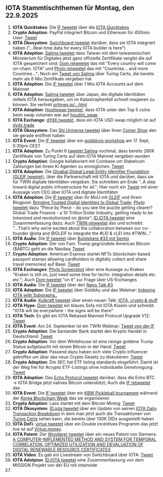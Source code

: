 ## IOTA Stammtischthemen für Montag, den 22.9.2025

1. **IOTA Quicktakes**: Die [IF tweetet](https://x.com/iota/status/1967876114447048769) über die [IOTA Quicktakes](https://www.youtube.com/watch?v=FqbYOGzhcAA)
2. **Crypto Adoption**: PayPal integriert Bitcoin und Ethereum für 450mio User: [Tweet](https://x.com/BTC_Archive/status/1967577501212803162)
3. **IOTA Ökosystem**: [Swichboard tweetet](https://x.com/switchboardxyz/status/1967577950058119645) darüber, dass sie IOTA integriert haben ("...Real-time data for every IOTA builder is here")
4. **IOTA Adoption**: [Salima tweetet](https://x.com/Salimasbegum/status/1967660786081468621) dass Taiwan mit dem taiwanesischen Ministerium für Digitales jetzt ganz offizielle Zertifikate vergibt die auf IOTA gespeichert sind; [Dom retweetet](https://x.com/DomSchiener/status/1967835469456241031) das mit "Every country will come on-chain. IOTA" und [Phylo retweetet](https://x.com/PhyloIota/status/1967747560577306811) das mit "Countries... and more Countries..."; Noch ein [Tweet von Salima](https://x.com/Salimasbegum/status/1966688626554679726) über Turing Certs, die bereits mehr als 6 Mio Zertifikate vergeben hat
5. **IOTA Adoption**: Die [IF tweetet](https://x.com/iota/status/1967596782222766550) über 1 Mio IOTA Accounts auf dem Mainnet
6. **IOTA Adoption**: [Salima tweetet](https://x.com/Salimasbegum/status/1966651273421238314) über Japan, die digitale Identitäten mittels IOTA herausgeben, um im Katastrophenfall schnell reagieren zu können. Sie verlinkt [prtimes.jp/...html](https://prtimes.jp/main/html/rd/p/000000096.000107403.html)
7. **IOTA Adoption**: [Houtiswap tweetet](https://x.com/HoudiniSwap/status/1967710958337527894), dass IOTA unter den Top 5 coins beim swap volumen war auf [houdini_swap](https://linktr.ee/houdini_swap)
8. **IOTA Exchange**: [dYdX tweetet](https://x.com/dYdX/status/1967838493587263519), dass ein IOTA USD swap möglich ist auf [dydx.trade](https://dydx.trade/trade/IOTA-USD)
9. **IOTA Ökosystem**: Das [Shi Universe tweetet](https://x.com/Shiuniverse/status/1967896315192393991) über ihren [Coiner Shop](https://coinerstore.io/) den sie gerade eröffnet haben
10. **IOTA Event**: Die [IF tweetet](https://x.com/iota/status/1966109473488945352) über ein [goldskyio workshop](https://www.youtube.com/watch?v=OESdnAg5Xk0&list=PLMbc46iGTB_Samx211B0e5ulm420tljN2&index=2) am 17. Sept, 5:30pm CEST
11. **IOTA Adoption**: Zu Punkt 6 [tweetet Salima](https://x.com/Salimasbegum/status/1967899046879617100) nochmal, dass bereits 260K Zertifikate von Turing Certs auf dem IOTA Mainnet vergeben wurden
12. **Crypto Adoption**: Google kollaboriert mit Coinbase um Stabelcoin Zahlungen bei ihrem Ki Agenten zu ermöglichen: [Tweet](https://x.com/WatcherGuru/status/1967939113908363566)
13. **IOTA Adoption**: Die [Gloabal Global Legal Entity Identifier Foundation (GLEIF tweetet)](https://x.com/GLEIF/status/1967906314702467417), über die Partnerschaft mit IOTA und darüber, dass sie für TWIN digitale Identitäten vergeben. Sie schreiben am Ende "..A step toward digital public infrastructure for all."; Hier noch ein [Tweet](https://x.com/GLEIF/status/1967953688514924609) mit einer Aussage vom CEO über IOTA und digitale Identitäten
14. **IOTA Adoption**: Die [IF tweetet](https://x.com/iota/status/1967939661654872076) über ihr MoU mit [GLEIF](https://x.com/GLEIF) und ihrem Blogpost: [Bringing Trusted Digital Identities to Global Trade](https://blog.iota.org/gleif-partnership/); [Phylo tweetet](https://x.com/PhyloIota/status/1967941927925584359) dazu "Piece by Piece - do you see the puzzle getting clearer? Global Trade Finance - a 10 Trillion Dollar Industry, getting ready to be tokenized and revolutionized on @iota"; [ID.IOTA tweetet](https://x.com/id_iota/status/1967941991112585697) eine Zusammenfassung dazu; Auch [TWIN retweetet](https://x.com/TWINGlobalOrg/status/1968244103918813349) das und schreibt: "...That’s why we’re excited about the collaboration between our co-founder @iota and @GLEIF to integrate the #LEI & vLEI into #TWIN..."
15. **IOTA Audio**: Die [IF tweetet](https://x.com/iota/status/1967891592108253315) über [Buildshere #33 mit Sentio](https://x.com/iota/status/1967891592108253315)
16. **Crypto Adoption**: Der von Fam. Trump gegründete American Bitcoin ($ABTC) geht an die Nasdaq: [Tweet](https://x.com/CoinDesk/status/1967964445331652851)
17. **Crypto Adoption**: American Express startet NFTs (blockchain-based passport stamps allowing cardholders to digitally collect and share travel memories) auf Base: [Tweet](https://x.com/Cointelegraph/status/1967823407266877882)
18. **IOTA Exchanges**: [Phylo Screenshot](https://x.com/eavesdropperle/status/1968015281848193143) über eine Aussage zu Kraken "Kraken is still on, just need some time for techn. integration details etc. etc."; Auch [Dom tweetet](https://x.com/DomSchiener/status/1967840724302565465) "on it" zur Frage über US-Exchanges
19. **IOTA Audio**: Die [IF tweetet](https://x.com/iota/status/1967876134562906176) über den [Nano Talk #3](https://x.com/id_iota/status/1968046326341619907)
20. **IOTA Adoption**: Die [IF tweetet](https://x.com/iota/status/1966109473488945352) über Goldsky und das Webinar: [Indexing IOTA with Subgraphs..](https://www.youtube.com/watch?v=OESdnAg5Xk0&list=PLMbc46iGTB_Samx211B0e5ulm420tljN2&index=1)
21. **IOTA Audio**: [Kutkraft tweetet](https://x.com/kutkraft/status/1968151168787550399) über einen neuen Talk: [IOTA, crypto & stuff](https://x.com/kutkraft/status/1968151168787550399)
22. **IOTA Hype**: [Dom tweetet](https://x.com/DomSchiener/status/1968304064548229123) ein blaues Sofa mit IOTA Kissen und schreibt. "IOTA will be everywhere - the signs will be there"
23. **IOTA Tech**: Es gibt ein IOTA Rebased Mainnet Protocol Upgrade V12: [Tweet](https://x.com/dlt_green/status/1968355540683117008)
24. **IOTA Event**: Am 24. September ist ein TWIN Webinar: [Tweet von der IF](https://x.com/iota/status/1968329098066853927)
25. **Crypto Adoption**: Die Santander Bank startet den Krypto Handel in Deutschland: [Tweet](https://x.com/pete_rizzo_/status/1968365786550124953)
26. **Crypto Adoption**: Vor dem Whitehouse ist eine riesige goldene Trump Statue aufgetaucht mit einem Bitcoin in der Hand: [Tweet](https://x.com/WatcherGuru/status/1968425939156496783)
27. **Crypto Adoption**: Passend dazu haben sich viele Crypto Influencer getroffen um über das neue Crypto Gesetz zu diskutieren: [Tweet](https://x.com/brian_armstrong/status/1968480348960080083)
28. **Crypto Adoption**: Die SEC hat ETF listing standards eingeführt. Damit ist der Weg frei für #crypto ETF-Listings ohne individuelle Genehmigung: [Tweet](https://x.com/AltcoinDaily/status/1968445608533848147)
29. **IOTA Adoption**: Das [Echo Protocol tweetet](https://x.com/EchoProtocol_/status/1968339625224860025) darüber, dass die Echo BTC → IOTA Bridge jetzt natives Bitcoin unterstützt; Auch die [IF retweetet](https://x.com/iota/status/1968554091744792892) das
30. **IOTA Event**: Die [IF tweetet](https://x.com/iota/status/1968661286788436137) über ein [KBW Pickleball tournament](https://luma.com/x2wx78w0) während der [Korea Blockchain Week](https://x.com/kbwofficial) das sie organisieren
31. **Crypto Adoption**: Laos startet mit dem Bitcoin Mining: [Tweet](https://x.com/pete_rizzo_/status/1968634719253180784)
32. **IOTA Ökosystem**: [ID.iota tweetet](https://x.com/id_iota/status/1968576647310844164) über ein Update von seinen [IOTA Daily Transaction Breakdown](https://iota-transaction-origin-visualizer-448150412424.us-west1.run.app/) in dem man jetzt auch die Transaktionen von [Turing Certs](https://x.com/turing_certs) sehen kann, die bereits über 130K DIDs ausgestellt haben
33. **IOTA DeFi**: [virtue tweetet](https://x.com/Virtue_Money/status/1968658285600358543) über ein Double incentives Programm das jetzt live ist auf [Virtue.money](virtue.money).
34. **IOTA Patent**: Der [Wonderer tweetet](https://x.com/Wondere12985276/status/1968764034158604635) über ein neues Patent von Siemens: [A COMPUTER-IMPLEMENTED METHOD AND SYSTEM FOR TEMPORAL CORRELATION, OPTIMIZED UTILIZATION AND DEVALUATION OF DIGITAL RENEWABLE RESOURCE CERTIFICATES](https://worldwide.espacenet.com/patent/search/family/090364766/publication/EP4618468A1?q=pn%3DEP4618468A1)
35. **IOTA Video**: Es gab ein Livestream von Switchboard über IOTA: [Tweet](https://x.com/switchboardxyz/status/1968351089113415821)
36. **IOTA Adotpion**: [ID.IOTA tweetet](https://x.com/Cigamatoi/status/1968600261145846001) eine Zusammenfassung von dem MISSION Projekt von der EU mit iotainside
37. 
